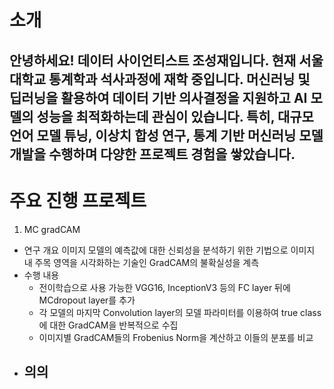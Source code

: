 # 소개 
안녕하세요! 데이터 사이언티스트 조성재입니다.
현재 서울대학교 통계학과 석사과정에 재학 중입니다.
머신러닝 및 딥러닝을 활용하여 데이터 기반 의사결정을 지원하고 AI 모델의 성능을 최적화하는데 관심이 있습니다. 특히, 대규모 언어 모델 튜닝, 이상치 합성 연구, 통계 기반 머신러닝 모델 개발을 수행하며 다양한 프로젝트 경험을 쌓았습니다.
----

# 주요 진행 프로젝트
1. MC gradCAM
  - 연구 개요
    이미지 모델의 예측값에 대한 신뢰성을 분석하기 위한 기법으로 이미지 내 주목 영역을 시각화하는 기술인 GradCAM의 불확실성을 계측
  - 수행 내용
    - 전이학습으로 사용 가능한 VGG16, InceptionV3 등의 FC layer 뒤에 MCdropout layer를 추가
    - 각 모델의 마지막 Convolution layer의 모델 파라미터를 이용하여 true class에 대한 GradCAM을 반복적으로 수집
    - 이미지별 GradCAM들의 Frobenius Norm을 계산하고 이들의 분포를 비교
  - 의의
    - 
